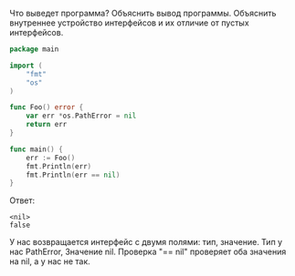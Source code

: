 Что выведет программа? Объяснить вывод программы. Объяснить внутреннее устройство интерфейсов и их отличие от пустых интерфейсов.

```go
package main

import (
	"fmt"
	"os"
)

func Foo() error {
	var err *os.PathError = nil
	return err
}

func main() {
	err := Foo()
	fmt.Println(err)
	fmt.Println(err == nil)
}
```

Ответ:
```
<nil>
false
```

У нас возвращается интерфейс с двумя полями: тип, значение.
Тип у нас PathError, Значение nil.
Проверка "== nil" проверяет оба значения на nil, а у нас не так.
